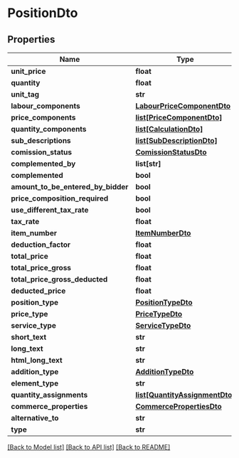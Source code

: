 # PositionDto

## Properties
Name | Type | Description | Notes
------------ | ------------- | ------------- | -------------
**unit_price** | **float** |  | 
**quantity** | **float** |  | 
**unit_tag** | **str** |  | [optional] 
**labour_components** | [**LabourPriceComponentDto**](LabourPriceComponentDto.md) |  | [optional] 
**price_components** | [**list[PriceComponentDto]**](PriceComponentDto.md) |  | [optional] 
**quantity_components** | [**list[CalculationDto]**](CalculationDto.md) |  | [optional] 
**sub_descriptions** | [**list[SubDescriptionDto]**](SubDescriptionDto.md) |  | [optional] 
**comission_status** | [**ComissionStatusDto**](ComissionStatusDto.md) |  | 
**complemented_by** | **list[str]** |  | [optional] 
**complemented** | **bool** |  | 
**amount_to_be_entered_by_bidder** | **bool** |  | 
**price_composition_required** | **bool** |  | 
**use_different_tax_rate** | **bool** |  | 
**tax_rate** | **float** |  | 
**item_number** | [**ItemNumberDto**](ItemNumberDto.md) |  | [optional] 
**deduction_factor** | **float** |  | 
**total_price** | **float** |  | 
**total_price_gross** | **float** |  | 
**total_price_gross_deducted** | **float** |  | 
**deducted_price** | **float** |  | 
**position_type** | [**PositionTypeDto**](PositionTypeDto.md) |  | 
**price_type** | [**PriceTypeDto**](PriceTypeDto.md) |  | 
**service_type** | [**ServiceTypeDto**](ServiceTypeDto.md) |  | 
**short_text** | **str** |  | [optional] 
**long_text** | **str** |  | [optional] 
**html_long_text** | **str** |  | [optional] 
**addition_type** | [**AdditionTypeDto**](AdditionTypeDto.md) |  | 
**element_type** | **str** |  | [optional] 
**quantity_assignments** | [**list[QuantityAssignmentDto]**](QuantityAssignmentDto.md) |  | [optional] 
**commerce_properties** | [**CommercePropertiesDto**](CommercePropertiesDto.md) |  | [optional] 
**alternative_to** | **str** |  | [optional] 
**type** | **str** |  | [optional] 

[[Back to Model list]](../README.md#documentation-for-models) [[Back to API list]](../README.md#documentation-for-api-endpoints) [[Back to README]](../README.md)


